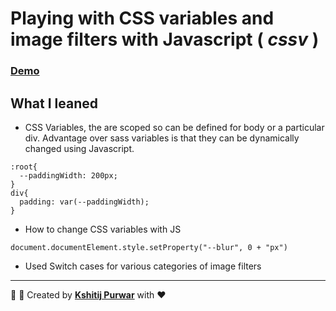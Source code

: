 # Playing with CSS variables and image filters with Javascript ( _cssv_ )
### [Demo](https://www.kshitijpurwar.com/3.CSSVariables/)

## What I leaned
- CSS Variables, the are scoped so can be defined for body or a particular div. Advantage over sass variables is that they can be dynamically changed using Javascript.

```
:root{
  --paddingWidth: 200px;
}
div{
  padding: var(--paddingWidth);
}
```
- How to change CSS variables with JS

```
document.documentElement.style.setProperty("--blur", 0 + "px")

```
- Used Switch cases for various categories of image filters
 

---
:wrench: :nut_and_bolt: Created by  __[Kshitij Purwar](https://kshitijpurwar.com)__ with :heart:
